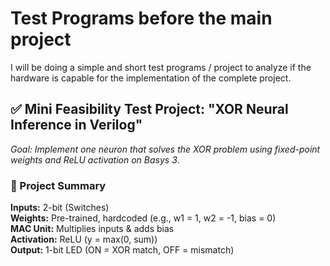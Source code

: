 # Test Programs before the main project
I will be doing a simple and short test programs / project to analyze if the hardware is capable for the implementation of the complete project.
<br>
## ✅ Mini Feasibility Test Project: "XOR Neural Inference in Verilog"
*Goal: Implement one neuron that solves the XOR problem using fixed-point weights and ReLU activation on Basys 3*.
<br>
### 🔧 Project Summary
**Inputs:** 2-bit (Switches)<br>
**Weights:** Pre-trained, hardcoded (e.g., w1 = 1, w2 = -1, bias = 0)<br>
**MAC Unit:** Multiplies inputs & adds bias<br>
**Activation:** ReLU (y = max(0, sum))<br>
**Output:** 1-bit LED (ON = XOR match, OFF = mismatch)<br>
